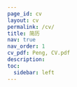 ```yaml
---
page_id: cv
layout: cv
permalink: /cv/
title: 简历
nav: true
nav_order: 1
cv_pdf: Peng, CV.pdf
description: 
toc:
  sidebar: left
---
```

